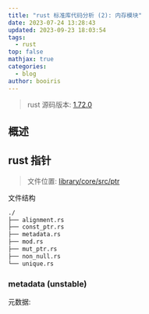 ```yaml
---
title: "rust 标准库代码分析 (2): 内存模块"
date: 2023-07-24 13:28:43
updated: 2023-09-23 18:03:54
tags:
  - rust
top: false
mathjax: true
categories:
  - blog
author: booiris
---
```


> rust 源码版本: [1.72.0](https://github.com/rust-lang/rust/tree/1.72.0)

## 概述

## rust 指针

> 文件位置: [library/core/src/ptr](https://github.com/rust-lang/rust/tree/1.72.0/library/core/src/ptr)

文件结构

```bash
./
├── alignment.rs
├── const_ptr.rs
├── metadata.rs
├── mod.rs
├── mut_ptr.rs
├── non_null.rs
└── unique.rs
```

### metadata (unstable)

元数据:
